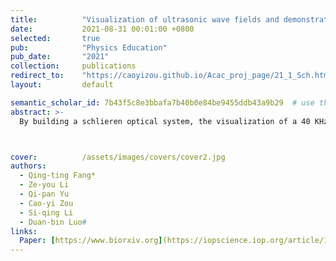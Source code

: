 ```yaml
---
title:          "Visualization of ultrasonic wave fields and demonstration of sound wave property in undergraduate physics experiment"
date:           2021-08-31 00:01:00 +0800
selected:       true
pub:            "Physics Education"
pub_date:       "2021"
collection:     publications
redirect_to:    "https://caoyizou.github.io/Acac_proj_page/21_1_Sch.html"
layout:         default

semantic_scholar_id: 7b43f5c8e3bbafa7b40b0e84be9455ddb43a9b29  # use this to retrieve citation count
abstract: >-
  By building a schlieren optical system, the visualization of a 40 KHz sound wave is realized. By using the schlieren system, the demonstration of acoustic reflection, interference and diffraction can be easily realized. At the same time, the visual acoustic field provides another simple way for the measurement of sound velocity. In this paper, the experimental device is simple in structure and low in cost. The experimental content combines the optical and acoustic content, which can be used as the acoustic experimental content for undergraduate students.



cover:          /assets/images/covers/cover2.jpg
authors:
  - Qing-ting Fang*
  - Ze-you Li
  - Qi-pan Yu
  - Cao-yi Zou
  - Si-qing Li
  - Duan-bin Luo#
links:
  Paper: [https://www.biorxiv.org](https://iopscience.iop.org/article/10.1088/1361-6552/ac1c45/meta)
---
```

